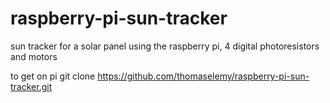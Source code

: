 # raspberry-pi-sun-tracker
sun tracker for a solar panel using the raspberry pi, 4 digital photoresistors and motors 



to get on pi
git clone https://github.com/thomaselemy/raspberry-pi-sun-tracker.git
